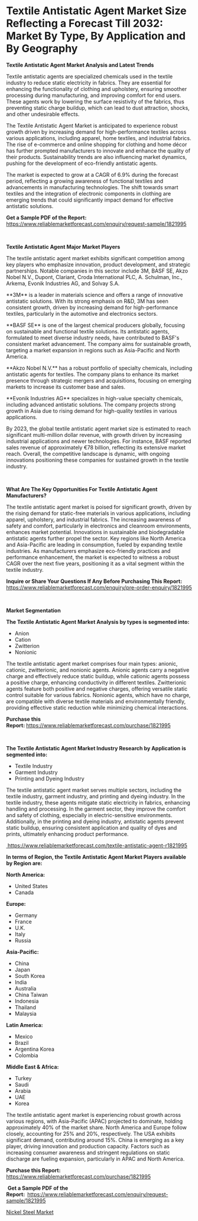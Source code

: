 <p><h1>Textile Antistatic Agent Market Size Reflecting a Forecast Till 2032: Market By Type, By Application and By Geography</h1></p><p><strong>Textile Antistatic Agent Market Analysis and Latest Trends</strong></p>
<p><p>Textile antistatic agents are specialized chemicals used in the textile industry to reduce static electricity in fabrics. They are essential for enhancing the functionality of clothing and upholstery, ensuring smoother processing during manufacturing, and improving comfort for end users. These agents work by lowering the surface resistivity of the fabrics, thus preventing static charge buildup, which can lead to dust attraction, shocks, and other undesirable effects.</p><p>The Textile Antistatic Agent Market is anticipated to experience robust growth driven by increasing demand for high-performance textiles across various applications, including apparel, home textiles, and industrial fabrics. The rise of e-commerce and online shopping for clothing and home décor has further prompted manufacturers to innovate and enhance the quality of their products. Sustainability trends are also influencing market dynamics, pushing for the development of eco-friendly antistatic agents. </p><p>The market is expected to grow at a CAGR of 6.9% during the forecast period, reflecting a growing awareness of functional textiles and advancements in manufacturing technologies. The shift towards smart textiles and the integration of electronic components in clothing are emerging trends that could significantly impact demand for effective antistatic solutions.</p></p>
<p><strong>Get a Sample PDF of the Report:&nbsp;</strong> <a href="https://www.reliablemarketforecast.com/enquiry/request-sample/1821995?utm_campaign=2603&utm_medium=2&utm_source=Github&utm_content=ia&utm_term=01042025&utm_id=textile-antistatic-agent">https://www.reliablemarketforecast.com/enquiry/request-sample/1821995</a></p>
<p>&nbsp;</p>
<p><strong>Textile Antistatic Agent Major Market Players</strong></p>
<p><p>The textile antistatic agent market exhibits significant competition among key players who emphasize innovation, product development, and strategic partnerships. Notable companies in this sector include 3M, BASF SE, Akzo Nobel N.V., Dupont, Clariant, Croda International PLC, A. Schulman, Inc., Arkema, Evonik Industries AG, and Solvay S.A.</p><p>**3M** is a leader in materials science and offers a range of innovative antistatic solutions. With its strong emphasis on R&D, 3M has seen consistent growth, driven by increasing demand for high-performance textiles, particularly in the automotive and electronics sectors.</p><p>**BASF SE** is one of the largest chemical producers globally, focusing on sustainable and functional textile solutions. Its antistatic agents, formulated to meet diverse industry needs, have contributed to BASF's consistent market advancement. The company aims for sustainable growth, targeting a market expansion in regions such as Asia-Pacific and North America.</p><p>**Akzo Nobel N.V.** has a robust portfolio of specialty chemicals, including antistatic agents for textiles. The company plans to enhance its market presence through strategic mergers and acquisitions, focusing on emerging markets to increase its customer base and sales.</p><p>**Evonik Industries AG** specializes in high-value specialty chemicals, including advanced antistatic solutions. The company projects strong growth in Asia due to rising demand for high-quality textiles in various applications.</p><p>By 2023, the global textile antistatic agent market size is estimated to reach significant multi-million dollar revenue, with growth driven by increasing industrial applications and newer technologies. For instance, BASF reported sales revenue of approximately €78 billion, reflecting its extensive market reach. Overall, the competitive landscape is dynamic, with ongoing innovations positioning these companies for sustained growth in the textile industry.</p></p>
<p>&nbsp;</p>
<p><strong>What Are The Key Opportunities For Textile Antistatic Agent Manufacturers?</strong></p>
<p><p>The textile antistatic agent market is poised for significant growth, driven by the rising demand for static-free materials in various applications, including apparel, upholstery, and industrial fabrics. The increasing awareness of safety and comfort, particularly in electronics and cleanroom environments, enhances market potential. Innovations in sustainable and biodegradable antistatic agents further propel the sector. Key regions like North America and Asia-Pacific are leading in consumption, fueled by expanding textile industries. As manufacturers emphasize eco-friendly practices and performance enhancement, the market is expected to witness a robust CAGR over the next five years, positioning it as a vital segment within the textile industry.</p></p>
<p><strong>Inquire or Share Your Questions If Any Before Purchasing This Report:</strong> <a href="https://www.reliablemarketforecast.com/enquiry/pre-order-enquiry/1821995?utm_campaign=2603&utm_medium=2&utm_source=Github&utm_content=ia&utm_term=01042025&utm_id=textile-antistatic-agent">https://www.reliablemarketforecast.com/enquiry/pre-order-enquiry/1821995</a></p>
<p>&nbsp;</p>
<p><strong>Market Segmentation</strong></p>
<p><strong>The Textile Antistatic Agent Market Analysis by types is segmented into:</strong></p>
<p><ul><li>Anion</li><li>Cation</li><li>Zwitterion</li><li>Nonionic</li></ul></p>
<p><p>The textile antistatic agent market comprises four main types: anionic, cationic, zwitterionic, and nonionic agents. Anionic agents carry a negative charge and effectively reduce static buildup, while cationic agents possess a positive charge, enhancing conductivity in different textiles. Zwitterionic agents feature both positive and negative charges, offering versatile static control suitable for various fabrics. Nonionic agents, which have no charge, are compatible with diverse textile materials and environmentally friendly, providing effective static reduction while minimizing chemical interactions.</p></p>
<p><strong>Purchase this Report:&nbsp;</strong><a href="https://www.reliablemarketforecast.com/purchase/1821995?utm_campaign=2603&utm_medium=2&utm_source=Github&utm_content=ia&utm_term=01042025&utm_id=textile-antistatic-agent">https://www.reliablemarketforecast.com/purchase/1821995</a></p>
<p>&nbsp;</p>
<p><strong>The Textile Antistatic Agent Market Industry Research by Application is segmented into:</strong></p>
<p><ul><li>Textile Industry</li><li>Garment Industry</li><li>Printing and Dyeing Industry</li></ul></p>
<p><p>The textile antistatic agent market serves multiple sectors, including the textile industry, garment industry, and printing and dyeing industry. In the textile industry, these agents mitigate static electricity in fabrics, enhancing handling and processing. In the garment sector, they improve the comfort and safety of clothing, especially in electric-sensitive environments. Additionally, in the printing and dyeing industry, antistatic agents prevent static buildup, ensuring consistent application and quality of dyes and prints, ultimately enhancing product performance.</p></p>
<p><a href="https://www.reliablemarketforecast.com/textile-antistatic-agent-r1821995?utm_campaign=2603&utm_medium=2&utm_source=Github&utm_content=ia&utm_term=01042025&utm_id=textile-antistatic-agent">&nbsp;https://www.reliablemarketforecast.com/textile-antistatic-agent-r1821995</a></p>
<p><strong>In terms of Region, the Textile Antistatic Agent Market Players available by Region are:</strong></p>
<p>
    <p> <strong> North America: </strong>
        <ul>
            <li>United States</li>
            <li>Canada</li>
        </ul>
        </p> 
    <p> <strong> Europe: </strong>
        <ul>
            <li>Germany</li>
            <li>France</li>
            <li>U.K.</li>
            <li>Italy</li>
            <li>Russia</li>
        </ul>
        </p> 
    <p> <strong> Asia-Pacific: </strong>
        <ul>
            <li>China</li>
            <li>Japan</li>
            <li>South Korea</li>
            <li>India</li>
            <li>Australia</li>
            <li>China Taiwan</li>
            <li>Indonesia</li>
            <li>Thailand</li>
            <li>Malaysia</li>
        </ul>
        </p> 
    <p> <strong> Latin America: </strong>
        <ul>
            <li>Mexico</li>
            <li>Brazil</li>
            <li>Argentina Korea</li>
            <li>Colombia</li>
        </ul>
        </p> 
    <p> <strong> Middle East & Africa: </strong>
        <ul>
            <li>Turkey</li>
            <li>Saudi</li>
            <li>Arabia</li>
            <li>UAE</li>
            <li>Korea</li>
        </ul>
    </p>
    </p>
<p><p>The textile antistatic agent market is experiencing robust growth across various regions, with Asia-Pacific (APAC) projected to dominate, holding approximately 40% of the market share. North America and Europe follow closely, accounting for 25% and 20%, respectively. The USA exhibits significant demand, contributing around 15%. China is emerging as a key player, driving innovation and production capacity. Factors such as increasing consumer awareness and stringent regulations on static discharge are fueling expansion, particularly in APAC and North America.</p></p>
<p><strong>Purchase this Report: </strong><a href="https://www.reliablemarketforecast.com/purchase/1821995?utm_campaign=2603&utm_medium=2&utm_source=Github&utm_content=ia&utm_term=01042025&utm_id=textile-antistatic-agent">https://www.reliablemarketforecast.com/purchase/1821995</a></p>
<p>&nbsp;<strong>Get a Sample PDF of the Report:&nbsp;&nbsp;</strong><a href="https://www.reliablemarketforecast.com/enquiry/request-sample/1821995?utm_campaign=2603&utm_medium=2&utm_source=Github&utm_content=ia&utm_term=01042025&utm_id=textile-antistatic-agent">https://www.reliablemarketforecast.com/enquiry/request-sample/1821995</a></p>
<p><strong></strong></p>
<p><p><a href="https://github.com/chungwimbu4/Market-Research-Report-List-1/blob/main/nickel-steel-market.md?utm_campaign=2603&utm_medium=2&utm_source=Github&utm_content=ia&utm_term=01042025&utm_id=textile-antistatic-agent">Nickel Steel Market</a></p></p>